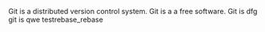 Git is a distributed version control system.
Git is a a free software.
Git is dfg
git is qwe
testrebase_rebase
